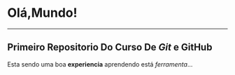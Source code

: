 # Olá,Mundo!
***
## Primeiro Repositorio Do Curso De __*Git*__ e GitHub

 Esta sendo uma boa **experiencia** aprendendo está *ferramenta*...
